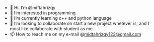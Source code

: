 - 👋 Hi, I’m @miftahrizqy
- 👀 I’m interested in programming
- 🌱 I’m currently learning c++ and python language
- 💞️ I’m looking to collaborate on start a new project whetever is, and I most like collaborate with student as me.
- 📫 How to reach me on my e-mail @midtahrizqy123@gmail.com

<!---
miftahrizqy/miftahrizqy is a ✨ special ✨ repository because its `README.md` (this file) appears on your GitHub profile.
You can click the Preview link to take a look at your changes.
--->
